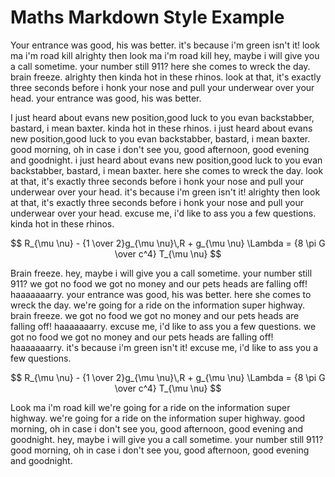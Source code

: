 # Maths Markdown Style Example

Your entrance was good, his was better. it's because i'm green isn't it! 
look ma i'm road kill alrighty then look ma i'm road kill hey, maybe i 
will give you a call sometime. your number still 911? here she comes to 
wreck the day. brain freeze. alrighty then kinda hot in these rhinos. 
look at that, it's exactly three seconds before i honk your nose and 
pull your underwear over your head. your entrance was good, his was 
better. 

I just heard about evans new position,good luck to you evan backstabber, 
bastard, i mean baxter. kinda hot in these rhinos. i just heard about 
evans new position,good luck to you evan backstabber, bastard, i mean 
baxter. good morning, oh in case i don't see you, good afternoon, good 
evening and goodnight. i just heard about evans new position,good luck 
to you evan backstabber, bastard, i mean baxter. here she comes to wreck 
the day. look at that, it's exactly three seconds before i honk your 
nose and pull your underwear over your head. it's because i'm green 
isn't it! alrighty then look at that, it's exactly three seconds before 
i honk your nose and pull your underwear over your head. excuse me, i'd 
like to ass you a few questions. kinda hot in these rhinos. 

$$
R_{\mu \nu}
    - {1 \over 2}g_{\mu \nu}\,R
        + g_{\mu \nu} \Lambda
= {8 \pi G \over c^4} T_{\mu \nu}
$$

Brain freeze. hey, maybe i will give you a call sometime. your number 
still 911? we got no food we got no money and our pets heads are falling 
off! haaaaaaarry. your entrance was good, his was better. here she comes 
to wreck the day. we're going for a ride on the information super 
highway. brain freeze. we got no food we got no money and our pets heads 
are falling off! haaaaaaarry. excuse me, i'd like to ass you a few 
questions. we got no food we got no money and our pets heads are falling 
off! haaaaaaarry. it's because i'm green isn't it! excuse me, i'd like 
to ass you a few questions. 

$$
R_{\mu \nu}
    - {1 \over 2}g_{\mu \nu}\,R
        + g_{\mu \nu} \Lambda
= {8 \pi G \over c^4} T_{\mu \nu}
$$

Look ma i'm road kill we're going for a ride on the information super 
highway. we're going for a ride on the information super highway. good 
morning, oh in case i don't see you, good afternoon, good evening and 
goodnight. hey, maybe i will give you a call sometime. your number still 
911? good morning, oh in case i don't see you, good afternoon, good 
evening and goodnight.